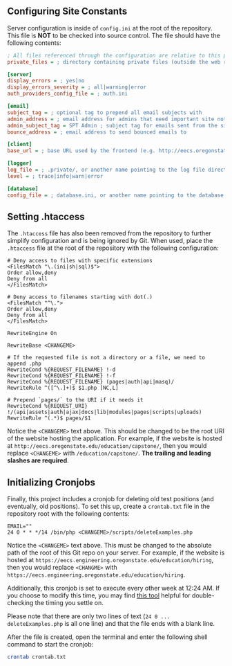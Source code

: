 ## Configuring Site Constants
Server configuration is inside of `config.ini` at the root of the repository. This file is **NOT** to be
checked into source control. The file should have the following contents:

```ini
; All files referenced through the configuration are relative to this private path
private_files = ; directory containing private files (outside the web root)

[server]
display_errors = ; yes|no
display_errors_severity = ; all|warning|error
auth_providers_config_file = ; auth.ini

[email]
subject_tag = ; optional tag to prepend all email subjects with
admin_address = ; email address for admins that need important site notifications
admin_subject_tag = SPT Admin ; subject tag for emails sent from the site admins
bounce_address = ; email address to send bounced emails to

[client]
base_url = ; base URL used by the frontend (e.g. http://eecs.oregonstate.edu/education/hiring/)

[logger]
log_file = ; .private/, or another name pointing to the log file directory
level = ; trace|info|warn|error

[database]
config_file = ; database.ini, or another name pointing to the database configuration file (see above for contents)
```

## Setting .htaccess
The `.htaccess` file has also been removed from the repository to further simplify configuration and is being ignored
by Git. When used, place the `.htaccess` file at the root of the repository with the following configuration:

```apacheconf
# Deny access to files with specific extensions
<FilesMatch "\.(ini|sh|sql)$">
Order allow,deny
Deny from all
</FilesMatch>

# Deny access to filenames starting with dot(.)
<FilesMatch "^\.">
Order allow,deny
Deny from all
</FilesMatch>

RewriteEngine On

RewriteBase <CHANGEME>

# If the requested file is not a directory or a file, we need to append .php
RewriteCond %{REQUEST_FILENAME} !-d
RewriteCond %{REQUEST_FILENAME} !-f
RewriteCond %{REQUEST_FILENAME} (pages|auth|api|masq)/
RewriteRule ^([^\.]+)$ $1.php [NC,L]

# Prepend `pages/` to the URI if it needs it
RewriteCond %{REQUEST_URI} !/(api|assets|auth|ajax|docs|lib|modules|pages|scripts|uploads)
RewriteRule ^(.*)$ pages/$1
```

Notice the `<CHANGEME>` text above. This should be changed to be the root URI of the website hosting the application.
For example, if the website is hosted at `http://eecs.oregonstate.edu/education/capstone/`, then you would replace
`<CHANGEME>` with `/education/capstone/`. **The trailing and leading slashes are required**.

## Initializing Cronjobs
Finally, this project includes a cronjob for deleting old test positions (and eventually, old positions). To set this up, create a `crontab.txt` file in the repository root with the following contents:
```crontab
EMAIL=""
24 0 * * */14 /bin/php <CHANGEME>/scripts/deleteExamples.php

```
Notice the `<CHANGEME>` text above. This must be changed to the absolute path of the root of this Git repo on your server.
For example, if the website is hosted at `https://eecs.engineering.oregonstate.edu/education/hiring`, then you would replace `<CHANGME>` with `https://eecs.engineering.oregonstate.edu/education/hiring`.

Additionally, this cronjob is set to execute every other week at 12:24 AM. If you choose to modify this time, you may find [this tool](https://crontab.guru) helpful for double-checking the timing you settle on.

Please note that there are only two lines of text (`24 0 ... deleteExamples.php` is all one line) and that the file ends with a blank line.

After the file is created, open the terminal and enter the following shell command to start the cronjob:

```bash
crontab crontab.txt
```